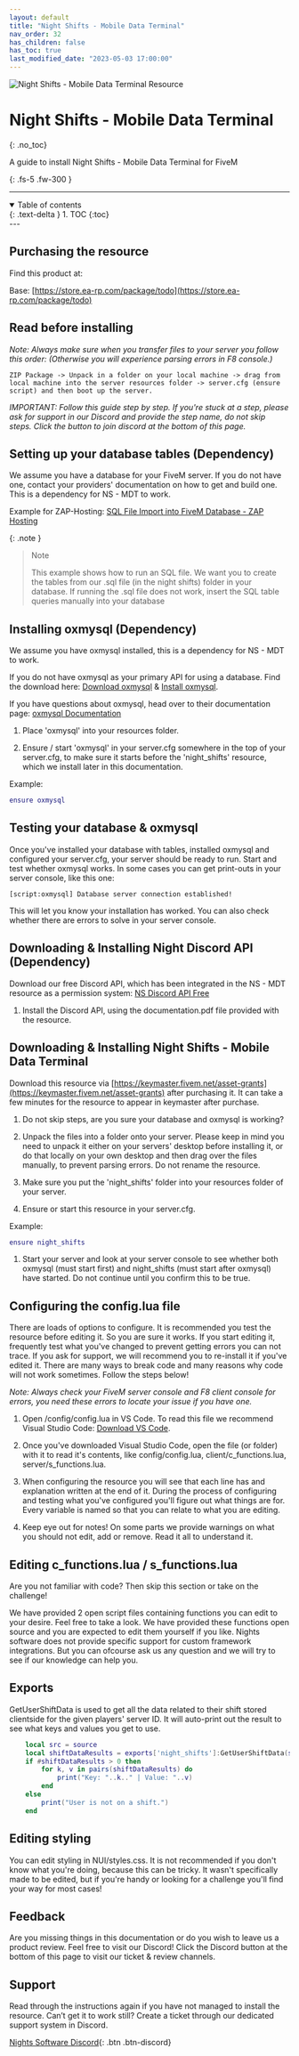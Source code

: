 ```yaml
---
layout: default
title: "Night Shifts - Mobile Data Terminal"
nav_order: 32
has_children: false
has_toc: true
last_modified_date: "2023-05-03 17:00:00"
---
```


<img class="cover-img" src="/assets/img/nightShifts.png" alt="Night Shifts - Mobile Data Terminal Resource" draggable="false">

# Night Shifts - Mobile Data Terminal
{: .no_toc}

A guide to install Night Shifts - Mobile Data Terminal for FiveM

{: .fs-5 .fw-300 }

---
<details open markdown="block">
  <summary>
    Table of contents
  </summary>
  {: .text-delta }
1. TOC
{:toc}
</details>
---

## Purchasing the resource

Find this product at:

Base: [https://store.ea-rp.com/package/todo](https://store.ea-rp.com/package/todo)

## Read before installing

*Note: Always make sure when you transfer files to your server you follow this order: (Otherwise you will experience parsing errors in F8 console.)*

```
ZIP Package -> Unpack in a folder on your local machine -> drag from local machine into the server resources folder -> server.cfg (ensure script) and then boot up the server.
```

*IMPORTANT: Follow this guide step by step. If you're stuck at a step, please ask for support in our Discord and provide the step name, do not skip steps. Click the button to join discord at the bottom of this page.*

## Setting up your database tables (Dependency)

We assume you have a database for your FiveM server. If you do not have one, contact your providers' documentation on how to get and build one. This is a dependency for NS - MDT to work.

Example for ZAP-Hosting: [SQL File Import into FiveM Database - ZAP Hosting](https://zap-hosting.com/guides/docs/en/fivem_sql_file_import/#import-the-sql-file-into-the-fivem-database)

{: .note }
> Note
>
> This example shows how to run an SQL file. We want you to create the tables from our .sql file (in the night shifts) folder in your database. If running the .sql file does not work, insert the SQL table queries manually into your database


## Installing oxmysql (Dependency)

We assume you have oxmysql installed, this is a dependency for NS - MDT to work.

If you do not have oxmysql as your primary API for using a database. Find the download here: [Download oxmysql](https://github.com/overextended/oxmysql/releases/latest/download/oxmysql.zip) &  [Install oxmysql](https://overextended.github.io/docs/oxmysql/#installation).

If you have questions about oxmysql, head over to their documentation page: [oxmysql Documentation](https://overextended.github.io/docs/oxmysql/)

1. Place 'oxmysql' into your resources folder.

2. Ensure / start 'oxmysql' in your server.cfg somewhere in the top of your server.cfg, to make sure it starts before the 'night_shifts' resource, which we install later in this documentation.

Example:
```lua
ensure oxmysql
```

## Testing your database & oxmysql

Once you've installed your database with tables, installed oxmysql and configured your server.cfg, your server should be ready to run. Start and test whether oxmysql works. In some cases you can get print-outs in your server console, like this one: 

`[script:oxmysql] Database server connection established!` 

This will let you know your installation has worked. You can also check whether there are errors to solve in your server console.

## Downloading & Installing Night Discord API (Dependency)

Download our free Discord API, which has been integrated in the NS - MDT resource as a permission system: [NS Discord API Free](https://store.ea-rp.com/package/5035729)  

1. Install the Discord API, using the documentation.pdf file provided with the resource.

## Downloading & Installing Night Shifts - Mobile Data Terminal

Download this resource via [https://keymaster.fivem.net/asset-grants](https://keymaster.fivem.net/asset-grants) after purchasing it. It can take a few minutes for the resource to appear in keymaster after purchase.

1. Do not skip steps, are you sure your database and oxmysql is working?

1. Unpack the files into a folder onto your server. Please keep in mind you need to unpack it either on your servers' desktop before installing it, or do that locally on your own desktop and then drag over the files manually, to prevent parsing errors. Do not rename the resource.

1. Make sure you put the 'night_shifts' folder into your resources folder of your server.

1. Ensure or start this resource in your server.cfg. 

Example:
```lua
ensure night_shifts
```

1. Start your server and look at your server console to see whether both oxmysql (must start first) and night_shifts (must start after oxmysql) have started. Do not continue until you confirm this to be true.

## Configuring the config.lua file

There are loads of options to configure. It is recommended you test the resource before editing it. So you are sure it works. If you start editing it, frequently test what you've changed to prevent getting errors you can not trace. If you ask for support, we will recommend you to re-install it if you've edited it. There are many ways to break code and many reasons why code will not work sometimes. Follow the steps below!

*Note: Always check your FiveM server console and F8 client console for errors, you need these errors to locate your issue if you have one.*

1. Open /config/config.lua in VS Code. To read this file we recommend Visual Studio Code: [Download VS Code](https://code.visualstudio.com/download).

1. Once you've downloaded Visual Studio Code, open the file (or folder) with it to read it's contents, like config/config.lua, client/c_functions.lua, server/s_functions.lua.

1. When configuring the resource you will see that each line has and explanation written at the end of it. During the process of configuring and testing what you've configured you'll figure out what things are for. Every variable is named so that you can relate to what you are editing.

1. Keep eye out for notes! On some parts we provide warnings on what you should not edit, add or remove. Read it all to understand it.

## Editing c_functions.lua / s_functions.lua

Are you not familiar with code? Then skip this section or take on the challenge!

We have provided 2 open script files containing functions you can edit to your desire. Feel free to take a look. We have provided these functions open source and you are expected to edit them yourself if you like. Nights software does not provide specific support for custom framework integrations. But you can ofcourse ask us any question and we will try to see if our knowledge can help you.

## Exports

GetUserShiftData is used to get all the data related to their shift stored clientside for the given players' server ID. It will auto-print out the result to see what keys and values you get to use.
```lua
    local src = source
    local shiftDataResults = exports['night_shifts']:GetUserShiftData(src)
    if #shiftDataResults > 0 then
        for k, v in pairs(shiftDataResults) do
            print("Key: "..k.." | Value: "..v)
        end
    else
        print("User is not on a shift.")
    end
```
## Editing styling

You can edit styling in NUI/styles.css. It is not recommended if you don't know what you're doing, because this can be tricky. It wasn't specifically made to be edited, but if you're handy or looking for a challenge you'll find your way for most cases!

## Feedback

Are you missing things in this documentation or do you wish to leave us a product review. Feel free to visit our Discord! Click the Discord button at the bottom of this page to visit our ticket & review channels.

## Support

Read through the instructions again if you have not managed to install the resource. Can’t get it to work still? Create a ticket through our dedicated support system in Discord.

[Nights Software Discord](https://ns.ea-rp.com){: .btn .btn-discord}